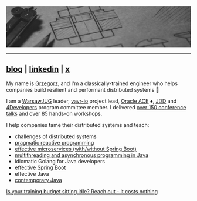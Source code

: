 ![](./banner.jpg)

----

## [blog](https://4comprehension.com) | [linkedin](https://www.linkedin.com/in/gpiwowarek/) | [x](https://x.com/pivovarit)

My name is [Grzegorz](https://youtu.be/JUFlIW_m33I), and I'm a classically-trained engineer who helps companies build resilient and performant distributed systems 👋

I am a [WarsawJUG](https://warszawa.jug.pl) leader, [vavr-io](https://github.com/vavr-io/vavr) project lead, [Oracle ACE](https://apexapps.oracle.com/apex/ace/profile/pivovarit) ♠️, [JDD](http://jdd.org.pl) and [4Developers](https://4developers.org.pl) program committee member. I delivered [over 150 conference talks](https://pivovarit.github.io/talks/) and over 85 hands-on workshops. 


I help companies tame their distributed systems and teach:
- challenges of distributed systems
- [pragmatic reactive programming](workshops/pragmatic-reactive-programming/workshop.md)
- [effective microservices (with/without Spring Boot)](workshops/effective-microservices/workshop.md)
- [multithreading and asynchronous programming in Java](workshops/java-async-programming/workshop.md)
- idiomatic Golang for Java developers
- [effective Spring Boot](workshops/effective-spring/workshop.md)
- effective Java
- [contemporary Java](workshops/java-contemporary/workshop.md)

<a href="mailto:contact@4comprehension.com">Is your training budget sitting idle? Reach out - it costs nothing</a>
